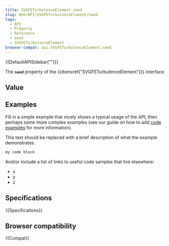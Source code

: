 ```yaml
---
title: SVGFETurbulenceElement.seed
slug: Web/API/SVGFETurbulenceElement/seed
tags:
  - API
  - Property
  - Reference
  - seed
  - SVGFETurbulenceElement
browser-compat: api.SVGFETurbulenceElement.seed
---
```

{{DefaultAPISidebar("")}}

The **`seed`** property of the {{domxref("SVGFETurbulenceElement")}} interface 

## Value



## Examples

Fill in a simple example that nicely shows a typical usage of the API, then perhaps some more complex examples (see our guide on how to add [code examples](/en-US/docs/MDN/Contribute/Structures/Code_examples) for more information).

This text should be replaced with a brief description of what the example demonstrates.

```js
my code block
```

And/or include a list of links to useful code samples that live elsewhere:

*   x
*   y
*   z

## Specifications

{{Specifications}}

## Browser compatibility

{{Compat}}


